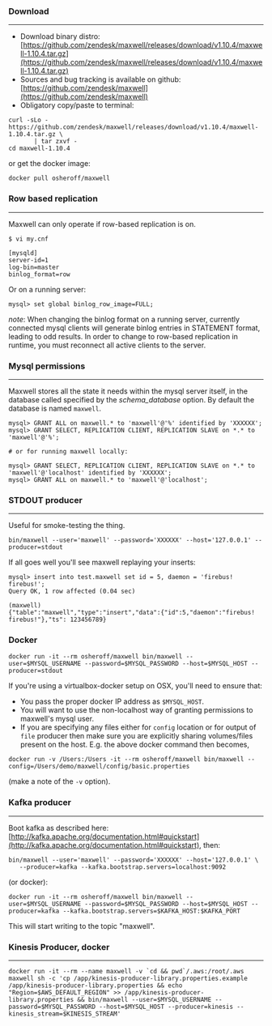 ### Download
***
- Download binary distro: [https://github.com/zendesk/maxwell/releases/download/v1.10.4/maxwell-1.10.4.tar.gz](https://github.com/zendesk/maxwell/releases/download/v1.10.4/maxwell-1.10.4.tar.gz)
- Sources and bug tracking is available on github: [https://github.com/zendesk/maxwell](https://github.com/zendesk/maxwell)
- Obligatory copy/paste to terminal:

```
curl -sLo - https://github.com/zendesk/maxwell/releases/download/v1.10.4/maxwell-1.10.4.tar.gz \
       | tar zxvf -
cd maxwell-1.10.4
```

or get the docker image:

```
docker pull osheroff/maxwell
```

### Row based replication
***
Maxwell can only operate if row-based replication is on.

```
$ vi my.cnf

[mysqld]
server-id=1
log-bin=master
binlog_format=row
```

Or on a running server:

```
mysql> set global binlog_row_image=FULL;
```

*note*: When changing the binlog format on a running server, currently connected mysql clients will generate binlog entries in STATEMENT format, leading
to odd results.  In order to change to row-based replication in runtime, you must reconnect all active clients to the server.

### Mysql permissions
***
Maxwell stores all the state it needs within the mysql server itself, in the database called specified by the _schema_database_ option. By default the database is named `maxwell`.
```
mysql> GRANT ALL on maxwell.* to 'maxwell'@'%' identified by 'XXXXXX';
mysql> GRANT SELECT, REPLICATION CLIENT, REPLICATION SLAVE on *.* to 'maxwell'@'%';

# or for running maxwell locally:

mysql> GRANT SELECT, REPLICATION CLIENT, REPLICATION SLAVE on *.* to 'maxwell'@'localhost' identified by 'XXXXXX';
mysql> GRANT ALL on maxwell.* to 'maxwell'@'localhost';

```

### STDOUT producer
***
Useful for smoke-testing the thing.

```
bin/maxwell --user='maxwell' --password='XXXXXX' --host='127.0.0.1' --producer=stdout
```

If all goes well you'll see maxwell replaying your inserts:
```
mysql> insert into test.maxwell set id = 5, daemon = 'firebus!  firebus!';
Query OK, 1 row affected (0.04 sec)

(maxwell)
{"table":"maxwell","type":"insert","data":{"id":5,"daemon":"firebus!  firebus!"},"ts": 123456789}
```

### Docker

```
docker run -it --rm osheroff/maxwell bin/maxwell --user=$MYSQL_USERNAME --password=$MYSQL_PASSWORD --host=$MYSQL_HOST --producer=stdout
```

If you're using a virtualbox-docker setup on OSX, you'll need to ensure that:

- You pass the proper docker IP address as `$MYSQL_HOST`.
- You will want to use the non-localhost way of granting permissions to
  maxwell's mysql user.
- If you are specifying any files either for `config` location or for output of
  `file` producer then make sure you are explicitly sharing volumes/files
  present on the host. E.g. the above docker command then becomes,

```
docker run -v /Users:/Users -it --rm osheroff/maxwell bin/maxwell --config=/Users/demo/maxwell/config/basic.properties
```

(make a note of the `-v` option).

### Kafka producer
***
Boot kafka as described here:  [http://kafka.apache.org/documentation.html#quickstart](http://kafka.apache.org/documentation.html#quickstart), then:

```
bin/maxwell --user='maxwell' --password='XXXXXX' --host='127.0.0.1' \
   --producer=kafka --kafka.bootstrap.servers=localhost:9092
```

(or docker):

```
docker run -it --rm osheroff/maxwell bin/maxwell --user=$MYSQL_USERNAME --password=$MYSQL_PASSWORD --host=$MYSQL_HOST --producer=kafka --kafka.bootstrap.servers=$KAFKA_HOST:$KAFKA_PORT
```

This will start writing to the topic "maxwell".


### Kinesis Producer, docker
***

```
docker run -it --rm --name maxwell -v `cd && pwd`/.aws:/root/.aws maxwell sh -c 'cp /app/kinesis-producer-library.properties.example /app/kinesis-producer-library.properties && echo "Region=$AWS_DEFAULT_REGION" >> /app/kinesis-producer-library.properties && bin/maxwell --user=$MYSQL_USERNAME --password=$MYSQL_PASSWORD --host=$MYSQL_HOST --producer=kinesis --kinesis_stream=$KINESIS_STREAM'
```


